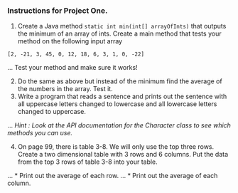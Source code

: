 ### Instructions for Project One.

1. Create a Java method `static int min(int[] arrayOfInts)` that outputs the minimum of an array of ints. Create a main method that tests your method on the following input array

```
[2, -21, 3, 45, 0, 12, 18, 6, 3, 1, 0, -22]
```

... Test your method and make sure it works!


2. Do the same as above but instead of the minimum find the average of the numbers in the array.  Test it.
3. Write a program that reads a sentence and prints out the sentence with all uppercase letters changed to lowercase and all lowercase letters changed to uppercase.

... _Hint :  Look at the API documentation for the  Character  class to see which methods you can use._

4. On page 99, there is table 3-8.  We will only use the top three rows.
   Create a two dimensional table with  3  rows and  6  columns.
   Put the data from the top 3 rows of table 3-8 into your table.

... * Print out the average of each row.
... * Print out the average of each column.